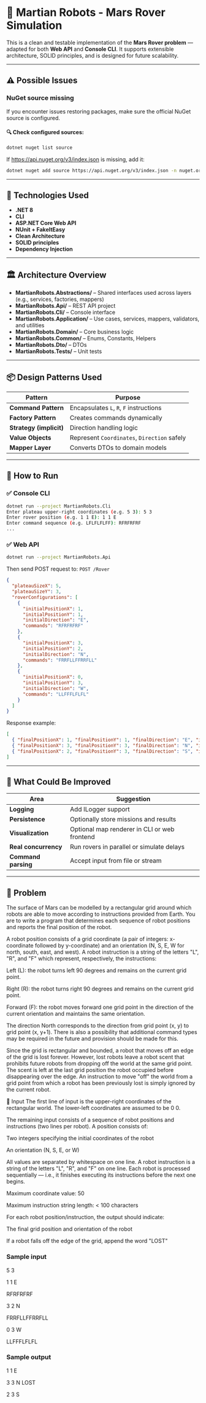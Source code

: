 # 🚀 Martian Robots - Mars Rover Simulation

This is a clean and testable implementation of the **Mars Rover problem** — adapted for both **Web API** and **Console CLI**. It supports extensible architecture, SOLID principles, and is designed for future scalability.

---
## ⚠️ Possible Issues
### NuGet source missing

If you encounter issues restoring packages, make sure the official NuGet source is configured.

#### 🔍 Check configured sources:

```bash
dotnet nuget list source
```
If https://api.nuget.org/v3/index.json is missing, add it:
```bash
dotnet nuget add source https://api.nuget.org/v3/index.json -n nuget.org
```
---

## 🧰 Technologies Used
- **.NET 8**
- **CLI**
- **ASP.NET Core Web API**
- **NUnit + FakeItEasy**
- **Clean Architecture**
- **SOLID principles**
- **Dependency Injection**

---

## 🏛️ Architecture Overview
- **MartianRobots.Abstractions/** – Shared interfaces used across layers (e.g., services, factories, mappers)
- **MartianRobots.Api/** – REST API project
- **MartianRobots.Cli/** – Console interface
- **MartianRobots.Application/** – Use cases, services, mappers, validators, and utilities
- **MartianRobots.Domain/** – Core business logic
- **MartianRobots.Common/** – Enums, Constants, Helpers
- **MartianRobots.Dto/** – DTOs
- **MartianRobots.Tests/** – Unit tests
 
---

## 📦 Design Patterns Used

| Pattern               | Purpose                             |
|-----------------------|-------------------------------------|
| **Command Pattern**   | Encapsulates `L`, `R`, `F` instructions |
| **Factory Pattern**   | Creates commands dynamically         |
| **Strategy (implicit)**| Direction handling logic             |
| **Value Objects**     | Represent `Coordinates`, `Direction` safely |
| **Mapper Layer**      | Converts DTOs to domain models       |

---

## 🚀 How to Run
### ✅ Console CLI
```bash
dotnet run --project MartianRobots.Cli
Enter plateau upper-right coordinates (e.g. 5 3): 5 3
Enter rover position (e.g. 1 1 E): 1 1 E
Enter command sequence (e.g. LFLFLFLFF): RFRFRFRF
...
```
### ✅ Web API
```bash
dotnet run --project MartianRobots.Api
```
Then send POST request to:
<code>POST /Rover</code>

```json
{
  "plateauSizeX": 5,
  "plateauSizeY": 3,
  "roverConfigurations": [
    {
      "initialPositionX": 1,
      "initialPositionY": 1,
      "initialDirection": "E",
      "commands": "RFRFRFRF"
    },
    {
      "initialPositionX": 3,
      "initialPositionY": 2,
      "initialDirection": "N",
      "commands": "FRRFLLFFRRFLL"
    },
    {
      "initialPositionX": 0,
      "initialPositionY": 3,
      "initialDirection": "W",
      "commands": "LLFFFLFLFL"
    }
  ]
}
```

Response example:
```json
[
  { "finalPositionX": 1, "finalPositionY": 1, "finalDirection": "E", "isRoverLost": false },
  { "finalPositionX": 3, "finalPositionY": 3, "finalDirection": "N", "isRoverLost": true },
  { "finalPositionX": 2, "finalPositionY": 3, "finalDirection": "S", "isRoverLost": false }
]
```

---

## 🚧 What Could Be Improved
| Area               | Suggestion                            |
|-----------------------|-------------------------------------|
| **Logging**   | Add ILogger<T> support |
| **Persistence**   | Optionally store missions and results         |
| **Visualization**| Optional map renderer in CLI or web frontend             |
| **Real concurrency**     | Run rovers in parallel or simulate delays |
| **Command parsing**      | Accept input from file or stream       |

---

## 🧩 Problem
The surface of Mars can be modelled by a rectangular grid around which robots are able to move according to instructions provided from Earth. You are to write a program that determines each sequence of robot positions and reports the final position of the robot.

A robot position consists of a grid coordinate (a pair of integers: x-coordinate followed by y-coordinate) and an orientation (N, S, E, W for north, south, east, and west). A robot instruction is a string of the letters "L", "R", and "F" which represent, respectively, the instructions:

Left (L): the robot turns left 90 degrees and remains on the current grid point.

Right (R): the robot turns right 90 degrees and remains on the current grid point.

Forward (F): the robot moves forward one grid point in the direction of the current orientation and maintains the same orientation.

The direction North corresponds to the direction from grid point (x, y) to grid point (x, y+1). There is also a possibility that additional command types may be required in the future and provision should be made for this.

Since the grid is rectangular and bounded, a robot that moves off an edge of the grid is lost forever. However, lost robots leave a robot scent that prohibits future robots from dropping off the world at the same grid point. The scent is left at the last grid position the robot occupied before disappearing over the edge. An instruction to move "off" the world from a grid point from which a robot has been previously lost is simply ignored by the current robot.

🔡 Input
The first line of input is the upper-right coordinates of the rectangular world. The lower-left coordinates are assumed to be 0 0.

The remaining input consists of a sequence of robot positions and instructions (two lines per robot).
A position consists of:

Two integers specifying the initial coordinates of the robot

An orientation (N, S, E, or W)

All values are separated by whitespace on one line.
A robot instruction is a string of the letters "L", "R", and "F" on one line.
Each robot is processed sequentially — i.e., it finishes executing its instructions before the next one begins.

Maximum coordinate value: 50

Maximum instruction string length: < 100 characters

For each robot position/instruction, the output should indicate:

The final grid position and orientation of the robot

If a robot falls off the edge of the grid, append the word "LOST"

### Sample input
5 3

1 1 E

RFRFRFRF

3 2 N

FRRFLLFFRRFLL

0 3 W

LLFFFLFLFL

### Sample output
1 1 E

3 3 N LOST

2 3 S
